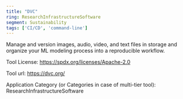 ```yaml
---
title: "DVC"
ring: ResearchInfrastructureSoftware
segment: Sustainability
tags: ['CI/CD', 'command-line']
---
```

Manage and version images, audio, video, and text files in storage and organize your ML modeling process into a reproducible workflow.

Tool License: https://spdx.org/licenses/Apache-2.0

Tool url: https://dvc.org/

Application Category (or Categories in case of multi-tier tool): ResearchInfrastructureSoftware
